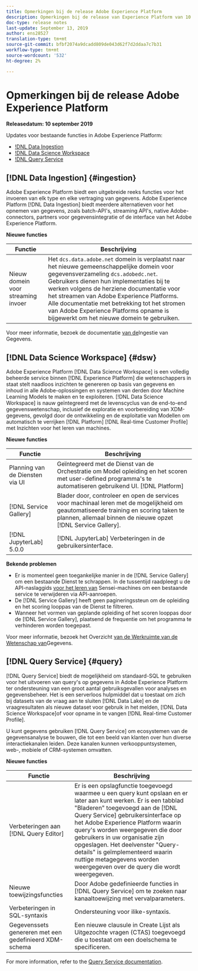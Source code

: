 ```yaml
---
title: Opmerkingen bij de release Adobe Experience Platform
description: Opmerkingen bij de release van Experience Platform van 10 september 2019
doc-type: release notes
last-update: September 13, 2019
author: ens28527
translation-type: tm+mt
source-git-commit: bfbf2074a9dcadd809de043d62f7d2ddaa7c7b31
workflow-type: tm+mt
source-wordcount: '532'
ht-degree: 2%

---
```



# Opmerkingen bij de release Adobe Experience Platform

**Releasedatum: 10 september 2019**

Updates voor bestaande functies in Adobe Experience Platform:

* [!DNL Data Ingestion](#ingestion)
* [!DNL Data Science Workspace](#dsw)
* [!DNL Query Service](#query)

## [!DNL Data Ingestion] {#ingestion}

Adobe Experience Platform biedt een uitgebreide reeks functies voor het invoeren van elk type en elke vertraging van gegevens. Adobe Experience Platform [!DNL Data Ingestion] biedt meerdere alternatieven voor het opnemen van gegevens, zoals batch-API&#39;s, streaming API&#39;s, native Adobe-connectors, partners voor gegevensintegratie of de interface van het Adobe Experience Platform.

**Nieuwe functies**

| Functie | Beschrijving |
| ----------- | ---------- |
| Nieuw domein voor streaming invoer | Het `dcs.data.adobe.net` domein is verplaatst naar het nieuwe gemeenschappelijke domein voor gegevensverzameling `dcs.adobedc.net`. Gebruikers dienen hun implementaties bij te werken volgens de herziene documentatie voor het streamen van Adobe Experience Platforms. Alle documentatie met betrekking tot het stromen van Adobe Experience Platforms opname is bijgewerkt om het nieuwe domein te gebruiken. |

Voor meer informatie, bezoek de documentatie [van de](../../ingestion/home.md)Ingestie van Gegevens.

## [!DNL Data Science Workspace] {#dsw}

Adobe Experience Platform [!DNL Data Science Workspace] is een volledig beheerde service binnen [!DNL Experience Platform] die wetenschappers in staat stelt naadloos inzichten te genereren op basis van gegevens en inhoud in alle Adobe-oplossingen en systemen van derden door Machine Learning Models te maken en te exploiteren. [!DNL Data Science Workspace] is nauw geïntegreerd met de levenscyclus van de end-to-end gegevenswetenschap, inclusief de exploratie en voorbereiding van XDM-gegevens, gevolgd door de ontwikkeling en de exploitatie van Modellen om automatisch te verrijken [!DNL Platform] [!DNL Real-time Customer Profile] met Inzichten voor het leren van machines.

**Nieuwe functies**

| Functie | Beschrijving |
| -----------| ---------- |
| Planning van de Diensten via UI | Geïntegreerd met de Dienst van de Orchestratie om Model opleiding en het scoren met user-defined programma&#39;s te automatiseren gebruikend UI. [!DNL Platform] |
| [!DNL Service Gallery] | Blader door, controleer en open de services voor machinaal leren met de mogelijkheid om geautomatiseerde training en scoring taken te plannen, allemaal binnen de nieuwe opzet [!DNL Service Gallery]. |
| [!DNL JupyterLab] 5.0.0 | [!DNL JupyterLab] Verbeteringen in de gebruikersinterface. |

**Bekende problemen**

* Er is momenteel geen toegankelijke manier in de [!DNL Service Gallery] om een bestaande Dienst te schrappen. In de tussentijd raadpleegt u de API-naslaggids [voor het leren van](https://www.adobe.io/apis/experienceplatform/home/api-reference.html#!acpdr/swagger-specs/sensei-ml-api.yaml) Sensei-machines om een bestaande service te verwijderen via API-aanroepen.
* De [!DNL Service Gallery] heeft geen pagineringssteun om de opleiding en het scoring looppas van de Dienst te filtreren.
* Wanneer het vormen van geplande opleiding of het scoren looppas door de [!DNL Service Gallery], plaatsend de frequentie om het programma te verhinderen worden toegepast.

Voor meer informatie, bezoek het Overzicht [van de Werkruimte van de Wetenschap van](../../data-science-workspace/home.md)Gegevens.

## [!DNL Query Service] {#query}

[!DNL Query Service] biedt de mogelijkheid om standaard-SQL te gebruiken voor het uitvoeren van query&#39;s op gegevens in Adobe Experience Platform ter ondersteuning van een groot aantal gebruiksgevallen voor analyses en gegevensbeheer. Het is een serverloos hulpmiddel dat u toestaat om zich bij datasets van de vraag aan te sluiten [!DNL Data Lake] en de vraagresultaten als nieuwe dataset voor gebruik in het melden, [!DNL Data Science Workspace]of voor opname in te vangen [!DNL Real-time Customer Profile].

U kunt gegevens gebruiken [!DNL Query Service] om ecosystemen van de gegevensanalyse te bouwen, die tot een beeld van klanten over hun diverse interactiekanalen leiden. Deze kanalen kunnen verkooppuntsystemen, web-, mobiele of CRM-systemen omvatten.

**Nieuwe functies**

| Functie | Beschrijving |
| -----------| ---------- |
| Verbeteringen aan [!DNL Query Editor] | Er is een opslagfunctie toegevoegd waarmee u een query kunt opslaan en er later aan kunt werken. Er is een tabblad &quot;Bladeren&quot; toegevoegd aan de [!DNL Query Service] gebruikersinterface op het Adobe Experience Platform waarin query&#39;s worden weergegeven die door gebruikers in uw organisatie zijn opgeslagen. Het deelvenster &quot;Query-details&quot; is geïmplementeerd waarin nuttige metagegevens worden weergegeven over de query die wordt weergegeven. |
| Nieuwe toewijzingsfuncties | Door Adobe gedefinieerde functies in [!DNL Query Service] om te zoeken naar kanaaltoewijzing met vervalparameters. |
| Verbeteringen in SQL-syntaxis | Ondersteuning voor ilike-syntaxis. |
| Gegevenssets genereren met een gedefinieerd XDM-schema | Een nieuwe clausule in Create Lijst als Uitgezochte vragen (CTAS) toegevoegd die u toestaat om een doelschema te specificeren. |

For more information, refer to the [Query Service documentation](../../query-service/home.md).